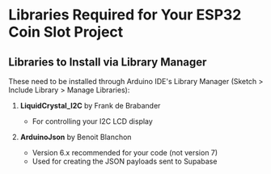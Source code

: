 # Libraries Required for Your ESP32 Coin Slot Project

## Libraries to Install via Library Manager

These need to be installed through Arduino IDE's Library Manager (Sketch > Include Library > Manage Libraries):

1. **LiquidCrystal_I2C** by Frank de Brabander

    - For controlling your I2C LCD display

2. **ArduinoJson** by Benoit Blanchon
    - Version 6.x recommended for your code (not version 7)
    - Used for creating the JSON payloads sent to Supabase
